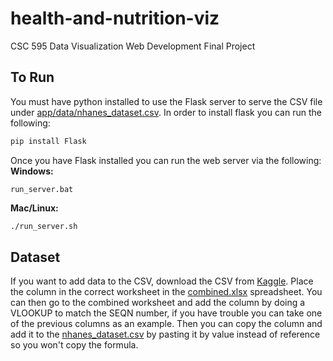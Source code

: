 # health-and-nutrition-viz
CSC 595 Data Visualization Web Development Final Project

## To Run
You must have python installed to use the Flask server to serve the CSV file under [app/data/nhanes_dataset.csv](app/data/nhanes_dataset.csv).  In order to install flask you can run the following:
```bash
pip install Flask
```
Once you have Flask installed you can run the web server via the following:
**Windows:**
```shell
run_server.bat
```
**Mac/Linux:**
```bash
./run_server.sh
```

## Dataset
If you want to add data to the CSV, download the CSV from [Kaggle](https://www.kaggle.com/cdc/national-health-and-nutrition-examination-survey).  Place the column in the correct worksheet in the [combined.xlsx](combined.xlsx) spreadsheet.  You can then go to the combined worksheet and add the column by doing a VLOOKUP to match the SEQN number, if you have trouble you can take one of the previous columns as an example.  Then you can copy the column and add it to the [nhanes_dataset.csv](app/data/nhanes_dataset.csv) by pasting it by value instead of reference so you won't copy the formula.